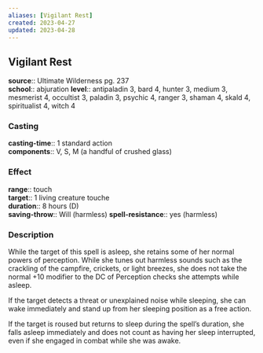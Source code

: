 ```yaml
---
aliases: [Vigilant Rest]
created: 2023-04-27
updated: 2023-04-28
---
```


## Vigilant Rest

**source**:: Ultimate Wilderness pg. 237  
**school**:: abjuration
**level**:: antipaladin 3, bard 4, hunter 3, medium 3, mesmerist 4, occultist 3, paladin 3, psychic 4, ranger 3, shaman 4, skald 4, spiritualist 4, witch 4

### Casting

**casting-time**:: 1 standard action  
**components**:: V, S, M (a handful of crushed glass)

### Effect

**range**:: touch  
**target**:: 1 living creature touche  
**duration**:: 8 hours (D)  
**saving-throw**:: Will (harmless)
**spell-resistance**:: yes (harmless)

### Description

While the target of this spell is asleep, she retains some of her normal powers of perception. While she tunes out harmless sounds such as the crackling of the campfire, crickets, or light breezes, she does not take the normal +10 modifier to the DC of Perception checks she attempts while asleep.  
  
If the target detects a threat or unexplained noise while sleeping, she can wake immediately and stand up from her sleeping position as a free action.  
  
If the target is roused but returns to sleep during the spell’s duration, she falls asleep immediately and does not count as having her sleep interrupted, even if she engaged in combat while she was awake.

